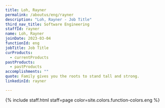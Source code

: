 ```yaml
---
title: Loh, Rayner
permalink: /aboutus/eng/rayner
description: "Loh, Rayner - Job Title"
third_nav_title: Software Engineering
staffId: rayner
name: Loh, Rayner
joinDate: 2023-03-04
functionId: eng
jobTitle: Job Title
curProducts:
  - currentProducts
pastProducts:
  - pastProducts
accomplishments: ""
quote: Family gives you the roots to stand tall and strong.
linkedinId: rayner

---
```


{% include staff.html staff=page color=site.colors.function-colors.eng %}
